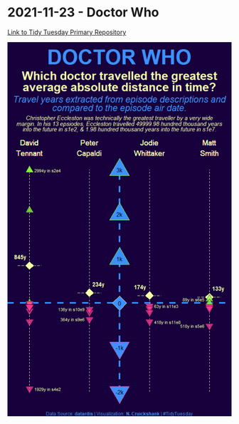 # 2021-11-23 - Doctor Who

[Link to Tidy Tuesday Primary Repository](https://github.com/rfordatascience/tidytuesday/tree/master/data/2021/2021-11-23)

![](https://github.com/ncruickshank/nc_r_tidytuesday/blob/master/2021/20211123%20-%20Doctor%20Who/Doctor-Who_files/figure-gfm/Doctor%20Time%20Travels-1.png)
